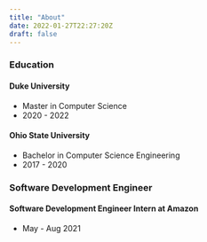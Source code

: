```yaml
---
title: "About"
date: 2022-01-27T22:27:20Z
draft: false
---
```


### Education

#### Duke University
- Master in Computer Science 
- 2020 - 2022

#### Ohio State University
- Bachelor in Computer Science Engineering
- 2017 - 2020

### Software Development Engineer

#### Software Development Engineer Intern at Amazon
- May - Aug 2021
